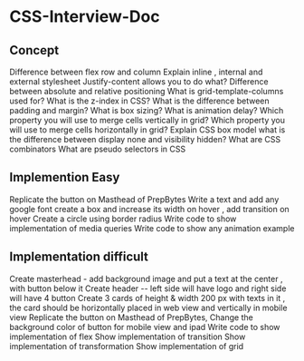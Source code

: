 # CSS-Interview-Doc

## Concept 
Difference between flex row and column
Explain inline , internal and external stylesheet
Justify-content allows you to do what?
Difference between absolute and relative positioning
What is grid-template-columns used for?
What is the z-index in CSS?
What is the difference between padding and margin?
What is box sizing?
What is animation delay?
Which property you will use to merge cells vertically in grid?
Which property you will use to merge cells horizontally in grid?
Explain CSS box model
what is the difference between display none and visibility hidden?
What are CSS combinators 
What are pseudo selectors in CSS

## Implemention Easy
Replicate the button on Masthead of PrepBytes
Write a text and add any google font 
create a box and increase its width on hover , add transition on hover
Create a circle using border radius 
Write code to show implementation of media queries
Write code to show any animation example

## Implementation difficult
Create masterhead - add background image and put a text at the center , with button below it 
Create header -- left side will have logo and right side will have 4 button 
Create 3 cards of height & width 200 px with texts in it , the card should be horizontally placed in web view and vertically in mobile view
Replicate the button on Masthead of PrepBytes, Change the background color of button for mobile view and ipad
Write code to show implementation of flex
Show implementation of transition
Show implementation of transformation
Show implementation of grid
